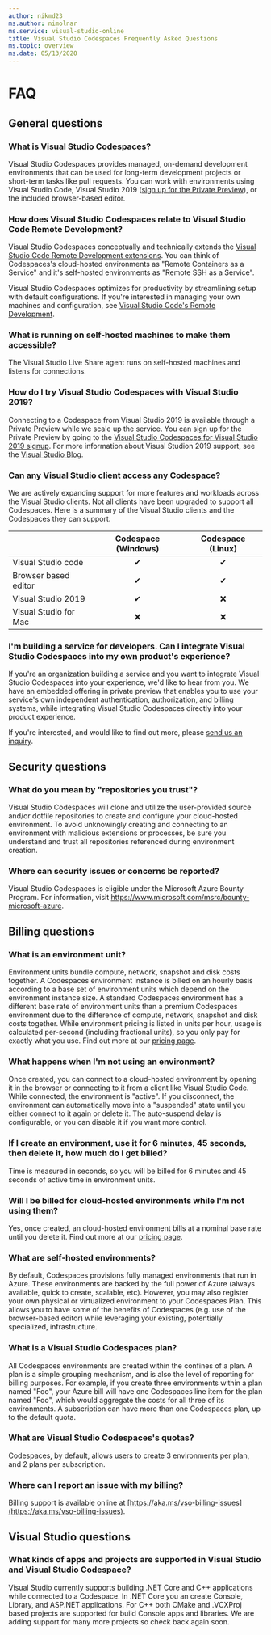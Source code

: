 ```yaml
---
author: nikmd23
ms.author: nimolnar
ms.service: visual-studio-online
title: Visual Studio Codespaces Frequently Asked Questions
ms.topic: overview
ms.date: 05/13/2020
---
```


# FAQ

## General questions

### What is Visual Studio Codespaces?

Visual Studio Codespaces provides managed, on-demand development environments that can be used for long-term development projects or short-term tasks like pull requests. You can work with environments using Visual Studio Code, Visual Studio 2019 ([sign up for the Private Preview](https://aka.ms/vsfutures-signup)), or the included browser-based editor.

### How does Visual Studio Codespaces relate to Visual Studio Code Remote Development?

Visual Studio Codespaces conceptually and technically extends the [Visual Studio Code Remote Development extensions](https://marketplace.visualstudio.com/items?itemName=ms-vscode-remote.vscode-remote-extensionpack). You can think of Codespaces's cloud-hosted environments as "Remote Containers as a Service" and it's self-hosted environments as "Remote SSH as a Service".

Visual Studio Codespaces optimizes for productivity by streamlining setup with default configurations. If you're interested in managing your own machines and configuration, see [Visual Studio Code's Remote Development](https://code.visualstudio.com/docs/remote/remote-overview).

### What is running on self-hosted machines to make them accessible?

The Visual Studio Live Share agent runs on self-hosted machines and listens for connections.

### How do I try Visual Studio Codespaces with Visual Studio 2019?

Connecting to a Codespace from Visual Studio 2019 is available through a Private Preview while we scale up the service. You can sign up for the Private Preview by going to the [Visual Studio Codespaces for Visual Studio 2019 signup](https://aka.ms/vsfutures-signup). For more information about Visual Studion 2019 support, see the [Visual Studio Blog](https://aka.ms/vs2019-codespaces-blog).

### Can any Visual Studio client access any Codespace?

We are actively expanding support for more features and workloads across the Visual Studio clients. Not all clients have been upgraded to support all Codespaces. Here is a summary of the Visual Studio clients and the Codespaces they can support.

|                       | Codespace (Windows) | Codespace (Linux) |
|-----------------------|:-------------------:|:-----------------:|
| Visual Studio code    |         ✔         |        ✔         |
| Browser based editor  |         ✔         |        ✔         |
| Visual Studio 2019    |         ✔         |        ❌         |
| Visual Studio for Mac |         ❌         |        ❌         |

### I'm building a service for developers. Can I integrate Visual Studio Codespaces into my own product's experience?

If you're an organization building a service and you want to integrate Visual Studio Codespaces into your experience, we'd like to hear from you. We have an embedded offering in private preview that enables you to use your service's own independent authentication, authorization, and billing systems, while integrating Visual Studio Codespaces directly into your product experience. 

If you're interested, and would like to find out more, please [send us an inquiry](mailto:vscs-inquiry@microsoft.com).

## Security questions

### What do you mean by "repositories you trust"?

Visual Studio Codespaces will clone and utilize the user-provided source and/or dotfile repositories to create and configure your cloud-hosted environment. To avoid unknowingly creating and connecting to an environment with malicious extensions or processes, be sure you understand and trust all repositories referenced during environment creation.

### Where can security issues or concerns be reported?

Visual Studio Codespaces is eligible under the Microsoft Azure Bounty Program. For information, visit <https://www.microsoft.com/msrc/bounty-microsoft-azure>.

## Billing questions

### What is an environment unit? 

Environment units bundle compute, network, snapshot and disk costs together. A Codespaces environment instance is billed on an hourly basis according to a base set of environment units which depend on the environment instance size.  A standard Codespaces environment has a different base rate of environment units than a premium Codespaces environment due to the difference of compute, network, snapshot and disk costs together. While environment pricing is listed in units per hour, usage is calculated per-second (including fractional units), so you only pay for exactly what you use. Find out more at our [pricing page](https://aka.ms/vso-pricing).

### What happens when I'm not using an environment? 

Once created, you can connect to a cloud-hosted environment by opening it in the browser or connecting to it from a client like Visual Studio Code. While connected, the environment is "active". If you disconnect, the environment can automatically move into a "suspended" state until you either connect to it again or delete it. The auto-suspend delay is configurable, or you can disable it if you want more control.

### If I create an environment, use it for 6 minutes, 45 seconds, then delete it, how much do I get billed? 

Time is measured in seconds, so you will be billed for 6 minutes and 45 seconds of active time in environment units. 

### Will I be billed for cloud-hosted environments while I'm not using them? 

Yes, once created, an cloud-hosted environment bills at a nominal base rate until you delete it. Find out more at our [pricing page](https://aka.ms/vso-pricing).

### What are self-hosted environments?  

By default, Codespaces provisions fully managed environments that run in Azure. These environments are backed by the full power of Azure (always available, quick to create, scalable, etc). However, you may also register your own physical or virtualized environment to your Codespaces Plan. This allows you to have some of the benefits of Codespaces (e.g. use of the browser-based editor) while leveraging your existing, potentially specialized, infrastructure.

### What is a Visual Studio Codespaces plan?

All Codespaces environments are created within the confines of a plan. A plan is a simple grouping mechanism, and is also the level of reporting for billing purposes. For example, if you create three environments within a plan named "Foo", your Azure bill will have one Codespaces line item for the plan named "Foo", which would aggregate the costs for all three of its environments. A subscription can have more than one Codespaces plan, up to the default quota.

### What are Visual Studio Codespaces's quotas?

Codespaces, by default, allows users to create 3 environments per plan, and 2 plans per subscription.

### Where can I report an issue with my billing?

Billing support is available online at [https://aka.ms/vso-billing-issues](https://aka.ms/vso-billing-issues).

## Visual Studio questions

### What kinds of apps and projects are supported in Visual Studio and Visual Studio Codespace?

Visual Studio currently supports building .NET Core and C++ applications while connected to a Codespace. In .NET Core you an create Console, Library, and ASP.NET applications. For C++ both CMake and .VCXProj based projects are supported for build Console apps and libraries. We are adding support for many more projects so check back again soon.
